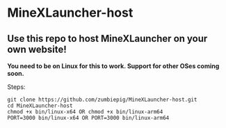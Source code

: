 # MineXLauncher-host

## Use this repo to host MineXLauncher on your own website!

**You need to be on Linux for this to work. Support for other OSes coming soon.**

Steps:

```shell
git clone https://github.com/zumbiepig/MineXLauncher-host.git
cd MineXLauncher-host
chmod +x bin/linux-x64 OR chmod +x bin/linux-arm64
PORT=3000 bin/linux-x64 OR PORT=3000 bin/linux-arm64
```
